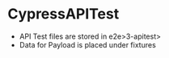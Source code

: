# CypressAPITest
* API Test files are stored in e2e>3-apitest>
* Data for Payload is placed under fixtures

